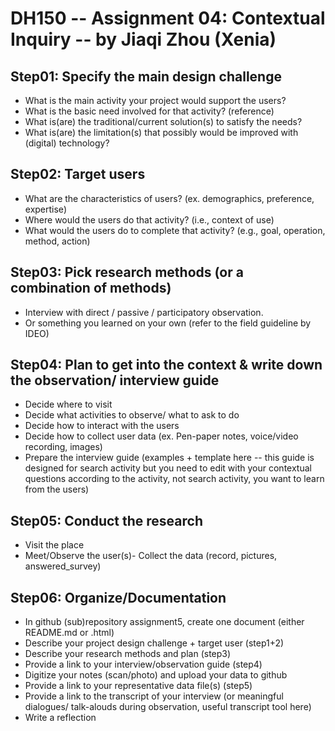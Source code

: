 # DH150 -- Assignment 04: Contextual Inquiry -- by Jiaqi Zhou (Xenia)

## Step01: Specify the main design challenge 

- What is the main activity your project would support the users?
- What is the basic need involved for that activity? (reference)
- What is(are) the traditional/current solution(s) to satisfy the needs?
- What is(are) the limitation(s) that possibly would be improved with (digital) technology?




## Step02: Target users 

- What are the characteristics of users? (ex. demographics, preference, expertise) 
- Where would the users do that activity? (i.e., context of use)
- What would the users do to complete that activity? (e.g., goal, operation, method, action)


## Step03: Pick research methods (or a combination of methods) 

- Interview with direct / passive / participatory observation.
- Or something you learned on your own (refer to the field guideline by IDEO)


## Step04: Plan to get into the context & write down the observation/ interview guide 

- Decide where to visit
- Decide what activities to observe/ what to ask to do
- Decide how to interact with the users 
- Decide how to collect user data (ex. Pen-paper notes, voice/video recording, images)
- Prepare the interview guide (examples + template here -- this guide is designed for search activity but you need to edit with your contextual questions according to the activity, not search activity, you want to learn from the users)


## Step05: Conduct the research

- Visit the place
- Meet/Observe the user(s)- Collect the data (record, pictures, answered_survey)

## Step06: Organize/Documentation

- In github (sub)repository assignment5, create one document (either README.md or .html)
- Describe your project design challenge + target user (step1+2)
- Describe your research methods and plan (step3)
- Provide a link to your interview/observation guide (step4) 
- Digitize your notes (scan/photo) and upload your data to github
- Provide a link to your representative data file(s) (step5)
- Provide a link to the transcript of your interview (or meaningful dialogues/ talk-alouds during observation, useful transcript tool here) 
- Write a reflection

